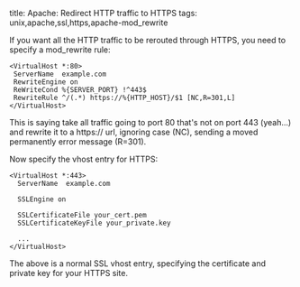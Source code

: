 title: Apache: Redirect HTTP traffic to HTTPS
tags: unix,apache,ssl,https,apache-mod_rewrite

If you want all the HTTP traffic to be rerouted through HTTPS, you need to specify a mod_rewrite rule:

    <VirtualHost *:80>
     ServerName  example.com
     RewriteEngine on
     ReWriteCond %{SERVER_PORT} !^443$
     RewriteRule ^/(.*) https://%{HTTP_HOST}/$1 [NC,R=301,L]
    </VirtualHost>

This is saying take all traffic going to port 80 that's not on port 443 (yeah...) and rewrite it to a https:// url, ignoring case (NC), sending a moved permanently error message (R=301).

Now specify the vhost entry for HTTPS:
    
    <VirtualHost *:443>
      ServerName  example.com
    
      SSLEngine on
      
      SSLCertificateFile your_cert.pem
      SSLCertificateKeyFile your_private.key
      
      ...
    </VirtualHost>

The above is a normal SSL vhost entry, specifying the certificate and private key for your HTTPS site.
